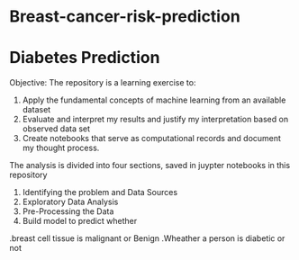 # Breast-cancer-risk-prediction
# Diabetes Prediction

Objective:
The repository is a learning exercise to:

1. Apply the fundamental concepts of machine learning from an available dataset
2. Evaluate and interpret my results and justify my interpretation based on observed data set
3. Create notebooks that serve as computational records and document my thought process.

The analysis is divided into four sections, saved in juypter notebooks in this repository

1. Identifying the problem and Data Sources
2. Exploratory Data Analysis
3. Pre-Processing the Data
4. Build model to predict whether
   
 .breast cell tissue is malignant or Benign
 .Wheather a person is diabetic or not
